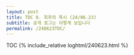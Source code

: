 ```yaml
---
layout: post
title: TOC 0. 최후의 묵시 (24/06.23)
subtitle: 공개 로그는 이렇게 보입니다
permalink: /240623TOC/
---
```

TOC
{% include_relative loghtml/240623.html %}
